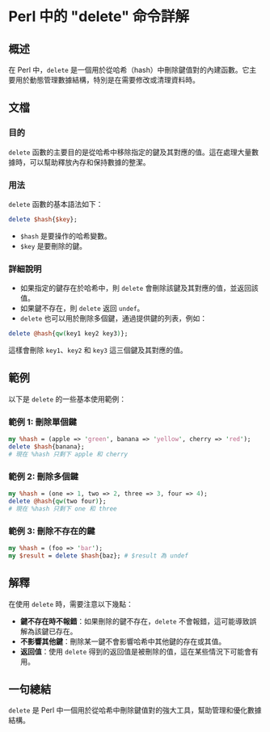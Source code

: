 <!--
Meta Description: # Perl 中的 "delete" 命令詳解 ## 概述 在 Perl 中，`delete` 是一個用於從哈希（hash）中刪除鍵值對的內建函數。它主要用於動態管理數據結構，特別是在需要修改或清理資料時。 ## 文檔 ### 目的 `delete` 函數的主要目的是從哈希中移除指定的鍵及其對應的值...
Meta Keywords: delete, hash, perl, key, undef
-->

# Perl 中的 "delete" 命令詳解

## 概述
在 Perl 中，`delete` 是一個用於從哈希（hash）中刪除鍵值對的內建函數。它主要用於動態管理數據結構，特別是在需要修改或清理資料時。

## 文檔
### 目的
`delete` 函數的主要目的是從哈希中移除指定的鍵及其對應的值。這在處理大量數據時，可以幫助釋放內存和保持數據的整潔。

### 用法
`delete` 函數的基本語法如下：

```perl
delete $hash{$key};
```

- `$hash` 是要操作的哈希變數。
- `$key` 是要刪除的鍵。

### 詳細說明
- 如果指定的鍵存在於哈希中，則 `delete` 會刪除該鍵及其對應的值，並返回該值。
- 如果鍵不存在，則 `delete` 返回 `undef`。
- `delete` 也可以用於刪除多個鍵，通過提供鍵的列表，例如：

```perl
delete @hash{qw(key1 key2 key3)};
```

這樣會刪除 `key1`、`key2` 和 `key3` 這三個鍵及其對應的值。

## 範例
以下是 `delete` 的一些基本使用範例：

### 範例 1: 刪除單個鍵
```perl
my %hash = (apple => 'green', banana => 'yellow', cherry => 'red');
delete $hash{banana};
# 現在 %hash 只剩下 apple 和 cherry
```

### 範例 2: 刪除多個鍵
```perl
my %hash = (one => 1, two => 2, three => 3, four => 4);
delete @hash{qw(two four)};
# 現在 %hash 只剩下 one 和 three
```

### 範例 3: 刪除不存在的鍵
```perl
my %hash = (foo => 'bar');
my $result = delete $hash{baz}; # $result 為 undef
```

## 解釋
在使用 `delete` 時，需要注意以下幾點：

- **鍵不存在時不報錯**：如果刪除的鍵不存在，`delete` 不會報錯，這可能導致誤解為該鍵已存在。
- **不影響其他鍵**：刪除某一鍵不會影響哈希中其他鍵的存在或其值。
- **返回值**：使用 `delete` 得到的返回值是被刪除的值，這在某些情況下可能會有用。

## 一句總結
`delete` 是 Perl 中一個用於從哈希中刪除鍵值對的強大工具，幫助管理和優化數據結構。